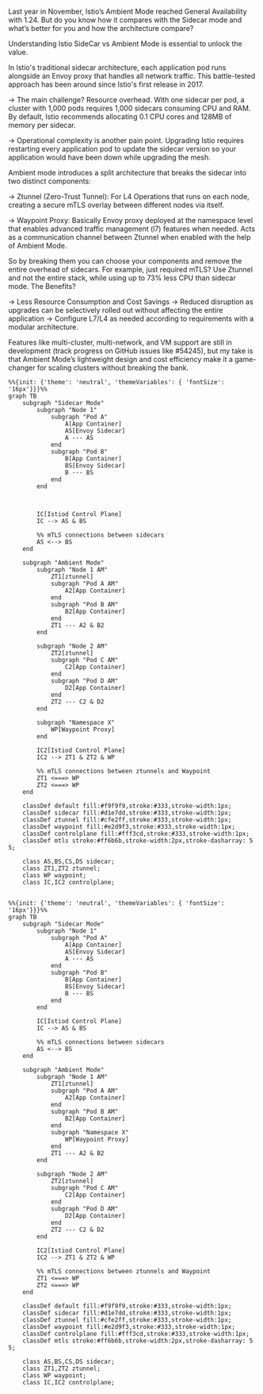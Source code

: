Last year in November, Istio’s Ambient Mode reached General Availability with 1.24. But do you know how it compares with the Sidecar mode and what’s better for you and how the architecture compare?


Understanding Istio SideCar vs Ambient Mode is essential to unlock the value.

In Istio's traditional sidecar architecture, each application pod runs alongside an Envoy proxy that handles all network traffic. This battle-tested approach has been around since Istio's first release in 2017.

→ The main challenge? Resource overhead. With one sidecar per pod, a cluster with 1,000 pods requires 1,000 sidecars consuming CPU and RAM. By default, Istio recommends allocating 0.1 CPU cores and 128MB of memory per sidecar.

→ Operational complexity is another pain point. Upgrading Istio requires restarting every application pod to update the sidecar version so your application would have been down while upgrading the mesh. 

Ambient mode introduces a split architecture that breaks the sidecar into two distinct components:

→ Ztunnel (Zero-Trust Tunnel): For L4 Operations that runs on each node, creating a secure mTLS overlay between different nodes via itself. 

→ Waypoint Proxy: Basically Envoy proxy deployed at the namespace level that enables advanced traffic management (l7) features when needed. Acts as a communication channel between Ztunnel when enabled with the help of Ambient Mode. 

So by breaking them you can choose your components and remove the entire overhead of sidecars. For example, just required mTLS? Use Ztunnel and not the entire stack, while using up to 73% less CPU than sidecar mode. The Benefits?

→ Less Resource Consumption and Cost Savings
→ Reduced disruption as upgrades can be selectively rolled out without affecting the entire application
→ Configure L7/L4 as needed according to requirements with a modular architecture.

Features like multi-cluster, multi-network, and VM support are still in development (track progress on GitHub issues like #54245), but my take is that Ambient Mode’s lightweight design and cost efficiency make it a game-changer for scaling clusters without breaking the bank.

```mermaid
%%{init: {'theme': 'neutral', 'themeVariables': { 'fontSize': '16px'}}}%%
graph TB
    subgraph "Sidecar Mode"
        subgraph "Node 1"
            subgraph "Pod A"
                A[App Container]
                AS[Envoy Sidecar]
                A --- AS
            end
            subgraph "Pod B"
                B[App Container]
                BS[Envoy Sidecar]
                B --- BS
            end
        end
        

        
        IC[Istiod Control Plane]
        IC --> AS & BS 
        
        %% mTLS connections between sidecars
        AS <--> BS
    end
    
    subgraph "Ambient Mode"
        subgraph "Node 1 AM"
            ZT1[ztunnel]
            subgraph "Pod A AM"
                A2[App Container]
            end
            subgraph "Pod B AM"
                B2[App Container]
            end
            ZT1 --- A2 & B2
        end
        
        subgraph "Node 2 AM"
            ZT2[ztunnel]
            subgraph "Pod C AM"
                C2[App Container]
            end
            subgraph "Pod D AM"
                D2[App Container]
            end
            ZT2 --- C2 & D2
        end
        
        subgraph "Namespace X"
            WP[Waypoint Proxy]
        end
        
        IC2[Istiod Control Plane]
        IC2 --> ZT1 & ZT2 & WP
        
        %% mTLS connections between ztunnels and Waypoint
        ZT1 <===> WP
        ZT2 <===> WP
    end

    classDef default fill:#f9f9f9,stroke:#333,stroke-width:1px;
    classDef sidecar fill:#d1e7dd,stroke:#333,stroke-width:1px;
    classDef ztunnel fill:#cfe2ff,stroke:#333,stroke-width:1px;
    classDef waypoint fill:#e2d9f3,stroke:#333,stroke-width:1px;
    classDef controlplane fill:#fff3cd,stroke:#333,stroke-width:1px;
    classDef mtls stroke:#ff6b6b,stroke-width:2px,stroke-dasharray: 5 5;
    
    class AS,BS,CS,DS sidecar;
    class ZT1,ZT2 ztunnel;
    class WP waypoint;
    class IC,IC2 controlplane;

```

```mermaid

%%{init: {'theme': 'neutral', 'themeVariables': { 'fontSize': '16px'}}}%%
graph TB
    subgraph "Sidecar Mode"
        subgraph "Node 1"
            subgraph "Pod A"
                A[App Container]
                AS[Envoy Sidecar]
                A --- AS
            end
            subgraph "Pod B"
                B[App Container]
                BS[Envoy Sidecar]
                B --- BS
            end
        end
        
        IC[Istiod Control Plane]
        IC --> AS & BS 
        
        %% mTLS connections between sidecars
        AS <--> BS
    end
    
    subgraph "Ambient Mode"
        subgraph "Node 1 AM"
            ZT1[ztunnel]
            subgraph "Pod A AM"
                A2[App Container]
            end
            subgraph "Pod B AM"
                B2[App Container]
            end
            subgraph "Namespace X"
                WP[Waypoint Proxy]
            end
            ZT1 --- A2 & B2
        end
        
        subgraph "Node 2 AM"
            ZT2[ztunnel]
            subgraph "Pod C AM"
                C2[App Container]
            end
            subgraph "Pod D AM"
                D2[App Container]
            end
            ZT2 --- C2 & D2
        end
        
        IC2[Istiod Control Plane]
        IC2 --> ZT1 & ZT2 & WP
        
        %% mTLS connections between ztunnels and Waypoint
        ZT1 <===> WP
        ZT2 <===> WP
    end

    classDef default fill:#f9f9f9,stroke:#333,stroke-width:1px;
    classDef sidecar fill:#d1e7dd,stroke:#333,stroke-width:1px;
    classDef ztunnel fill:#cfe2ff,stroke:#333,stroke-width:1px;
    classDef waypoint fill:#e2d9f3,stroke:#333,stroke-width:1px;
    classDef controlplane fill:#fff3cd,stroke:#333,stroke-width:1px;
    classDef mtls stroke:#ff6b6b,stroke-width:2px,stroke-dasharray: 5 5;
    
    class AS,BS,CS,DS sidecar;
    class ZT1,ZT2 ztunnel;
    class WP waypoint;
    class IC,IC2 controlplane;

```
